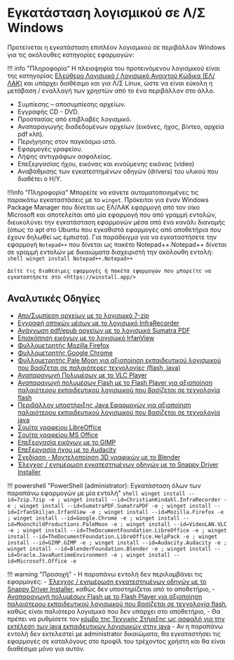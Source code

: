 # Εγκατάσταση λογισμικού σε Λ/Σ Windows

Προτείνεται η εγκατάσταση επιπλέον λογισμικού σε περιβάλλον Windows για τις ακόλουθες κατηγορίες εφαρμογών:

!!! info "Πληροφορία"
    Η πλειοψηφία του προτεινόμενου λογισμικού είναι της κατηγορίας [Ελεύθερο Λογισμικό / Λογισμικό Ανοιχτού Κώδικα (ΕΛ/ΛΑΚ)](https://mathe.ellak.gr/?page_id=132) και υπάρχει διαθέσιμο και για Λ/Σ Linux, ώστε να είναι εύκολη η μετάβαση / εναλλαγή των χρηστών από το ένα περιβάλλον στο άλλο.

- Συμπίεσης – αποσυμπίεσης αρχείων.
- Εγγραφής CD - DVD.
- Προστασίας από επιβλαβές λογισμικό.
- Αναπαραγωγής διαδεδομένων αρχείων (εικόνες, ήχος, βίντεο, αρχεία pdf κλπ).
- Περιήγησης στον παγκόσμιο ιστό.
- Εφαρμογές γραφείου.
- Λήψης αντιγράφων ασφαλείας.
- Επεξεργασίας ήχου, εικόνας και κινούμενης εικόνας (video)
- Αναβάθμισης των εγκατεστημένων οδηγών (drivers) του υλικού που διαθέτει ο Η/Υ.

!!!info "Πληροφορία"
    Μπορείτε να κάνετε αυτοματοποιημένες τις παρακάτω εγκαταστάσεις με το `winget`. Πρόκειται για έναν Windows Package Manager που δίνεται ως ΕΛ/ΛΑΚ εφαρμογή από τον οίκο Microsoft και αποτελείται από μία εφαρμογή που από γραμμή εντολών, διευκολύνει την εγκατάσταση εφαρμογών μέσα από ένα κανάλι διανομής (όπως το apt στο Ubuntu που εγκαθιστά εφαρμογές από αποθετήρια που έχουν δηλωθεί ως έμπιστα). Για παράδειγμα για να εγκαταστήσετε την εφαρμογή `Notepad++` που δίνεται ως πακέτο Notepad++.Notepad++ δίνεται σε γραμμή εντολών με δικαιώματα διαχειριστή την ακόλουθη εντολή:
    ```shell
    winget install Notepad++.Notepad++
    ```

    Δείτε τις διαθέσιμες εφαρμογές ή πακέτα εφαρμογών που μπορείτε να εγκαταστήσετε στο <https://winstall.app/>

## Αναλυτικές Οδηγίες

- [Απο/Συμπίεση αρχείων με το λογισμικό 7-zip](7zip.md)
- [Εγγραφή οπτικών μέσων με το λογισμικό InfraRecorder](infrarecorder.md)
- [Ανάγνωση pdf/epub αρχείων με το λογισμικό Sumatra PDF](sumatrapdf.md)
- [Επισκόπηση εικόνων με το λογισμικό IrfanView](irfanview.md)
- [Φυλλομετρητής Mozilla Firefox](firefox.md)
- [Φυλλομετρητής Google Chrome](chrome.md)
- [Φυλλομετρητής Pale Μoon για αξιοποίηση εκπαιδευτικού λογισμικού που βασίζεται σε παλαιότερες τεχνολογίες (flash, java)](palemoon.md)
- [Αναπαραγωγή Πολυμέσων με το VLC Player](vlc.md)
- [Αναπαραγωγή πολυμέσων Flash με το Flash Player για αξιοποίηση παλαιότερου εκπαιδευτικού λογισμικού που βασίζεται σε τεχνολογία flash](flash.md)
- [Περιβάλλον υποστήριξης Java Εφαρμογών για αξιοποίηση παλαιότερου εκπαιδευτικού λογισμικού που βασίζεται σε τεχνολογία java](java.md)
- [Σουίτα γραφείου LibreOffice](libreoffice.md)
- [Σουίτα γραφείου MS Office](msoffice.md)
- [Επεξεργασία εικόνων με το GIMP](gimp.md)
- [Επεξεργασία ήχου με το Audacity](audacity.md)
- [Σχεδίαση - Μοντελοποίηση 3D γραφικών με το Blender](blender.md)
- [Έλεγχος / ενημέρωση εγκατεστημένων οδηγών με το Snappy Driver Installer](snappy-driver)

!!! powershell "PowerShell (administrator): Εγκατάσταση όλων των παραπάνω εφαρμογών με μία εντολή"
    ```shell
    winget install --id=7zip.7zip -e ; winget install --id=ChristianKindahl.InfraRecorder -e ; winget install --id=SumatraPDF.SumatraPDF -e ; winget install --id=IrfanSkiljan.IrfanView -e ; winget install --id=Mozilla.Firefox -e ; winget install --id=Google.Chrome -e ; winget install --id=MoonchildProductions.PaleMoon -e ; winget install --id=VideoLAN.VLC -e ; winget install --id=TheDocumentFoundation.LibreOffice -e ; winget install --id=TheDocumentFoundation.LibreOffice.HelpPack -e ; winget install --id=GIMP.GIMP -e ; winget install --id=Audacity.Audacity -e ; winget install --id=BlenderFoundation.Blender -e ; winget install --id=Oracle.JavaRuntimeEnvironment -e ; winget install --id=Microsoft.Office -e
    ```

!!! warning "Προσοχή"
    - Η παραπάνω εντολή δεν περιλαμβάνει τις εφαρμογές:
        - [Έλεγχος / ενημέρωση εγκατεστημένων οδηγών με το Snappy Driver Installer](snappy-driver), καθώς δεν υποστηρίζεται από το αποθετήριο,
        - [Αναπαραγωγή πολυμέσων Flash με το Flash Player για αξιοποίηση παλαιότερου εκπαιδευτικού λογισμικού που βασίζεται σε τεχνολογία flash](flash.md), καθώς είναι παλιότερο λογισμικό που δεν υπάρχει στο αποθετήριο,
    - Θα πρέπει να ρυθμίσετε τον [κόμβο της Τεχνικής Στήριξης ως ασφαλή για την εκτέλεση των java εκπαιδευτικών λογισμικών στην java](java.md#ts-sch-gr-setup)
    - Αν η παραπάνω εντολή δεν εκτελεστεί με administrator δικαιώματα, θα εγκαταστήσει τις εφαρμογές σε καταλόγους στο προφίλ του τρέχοντος χρήστη και θα είναι διαθέσιμα μόνο για αυτόν.
